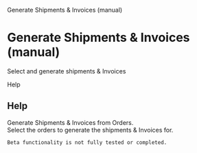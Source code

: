 
Generate Shipments & Invoices (manual)
# Generate Shipments & Invoices (manual)


Select and generate shipments & Invoices

Help
## Help

Generate Shipments & Invoices from Orders.  
Select the orders to generate the shipments & Invoices for.

```
Beta functionality is not fully tested or completed.
```